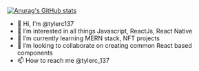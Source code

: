 
[![Anurag's GitHub stats](https://github-readme-stats.vercel.app/api?username=tylerc137&theme=tokyonight)](https://github.com/anuraghazra/github-readme-stats)

- 👋 Hi, I’m @tylerc137
- 👀 I’m interested in all things Javascript, ReactJs, React Native
- 🌱 I’m currently learning MERN stack, NFT projects
- 💞️ I’m looking to collaborate on creating common React based components
- 📫 How to reach me @tylerc_137


<!---
tylerc137/tylerc137 is a ✨ special ✨ repository because its `README.md` (this file) appears on your GitHub profile.
You can click the Preview link to take a look at your changes.
--->
